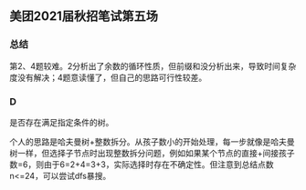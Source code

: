 ## 美团2021届秋招笔试第五场

### 总结

第2、4题较难。2分析出了余数的循环性质，但前缀和没分析出来，导致时间复杂度没有解决；4题意读懂了，但自己的思路可行性较差。



### D

是否存在满足指定条件的树。

个人的思路是哈夫曼树+整数拆分。从孩子数小的开始处理，每一步就像是哈夫曼树一样，但选择子节点时出现整数拆分问题，例如如果某个节点的直接+间接孩子数=6，则由于6=2+4=3+3，实际选择时存在不确定性。但注意到总结点数n<=24，可以尝试dfs暴搜。

